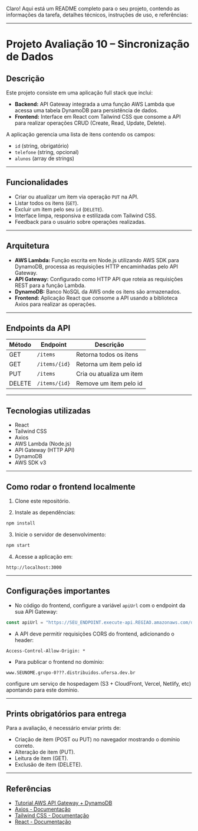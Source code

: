 Claro! Aqui está um README completo para o seu projeto, contendo as informações da tarefa, detalhes técnicos, instruções de uso, e referências:

---

# Projeto Avaliação 10 – Sincronização de Dados

## Descrição

Este projeto consiste em uma aplicação full stack que inclui:

* **Backend:** API Gateway integrada a uma função AWS Lambda que acessa uma tabela DynamoDB para persistência de dados.
* **Frontend:** Interface em React com Tailwind CSS que consome a API para realizar operações CRUD (Create, Read, Update, Delete).

A aplicação gerencia uma lista de itens contendo os campos:

* `id` (string, obrigatório)
* `telefone` (string, opcional)
* `alunos` (array de strings)

---

## Funcionalidades

* Criar ou atualizar um item via operação `PUT` na API.
* Listar todos os itens (`GET`).
* Excluir um item pelo seu `id` (`DELETE`).
* Interface limpa, responsiva e estilizada com Tailwind CSS.
* Feedback para o usuário sobre operações realizadas.

---

## Arquitetura

* **AWS Lambda:** Função escrita em Node.js utilizando AWS SDK para DynamoDB, processa as requisições HTTP encaminhadas pelo API Gateway.
* **API Gateway:** Configurado como HTTP API que roteia as requisições REST para a função Lambda.
* **DynamoDB:** Banco NoSQL da AWS onde os itens são armazenados.
* **Frontend:** Aplicação React que consome a API usando a biblioteca Axios para realizar as operações.

---

## Endpoints da API

| Método | Endpoint      | Descrição                |
| ------ | ------------- | ------------------------ |
| GET    | `/items`      | Retorna todos os itens   |
| GET    | `/items/{id}` | Retorna um item pelo id  |
| PUT    | `/items`      | Cria ou atualiza um item |
| DELETE | `/items/{id}` | Remove um item pelo id   |

---

## Tecnologias utilizadas

* React
* Tailwind CSS
* Axios
* AWS Lambda (Node.js)
* API Gateway (HTTP API)
* DynamoDB
* AWS SDK v3

---

## Como rodar o frontend localmente

1. Clone este repositório.

2. Instale as dependências:

```bash
npm install
```

3. Inicie o servidor de desenvolvimento:

```bash
npm start
```

4. Acesse a aplicação em:

```
http://localhost:3000
```

---

## Configurações importantes

* No código do frontend, configure a variável `apiUrl` com o endpoint da sua API Gateway:

```js
const apiUrl = "https://SEU_ENDPOINT.execute-api.REGIAO.amazonaws.com/dev";
```

* A API deve permitir requisições CORS do frontend, adicionando o header:

```
Access-Control-Allow-Origin: *
```

* Para publicar o frontend no domínio:

```
www.SEUNOME.grupo-0???.distribuidos.ufersa.dev.br
```

configure um serviço de hospedagem (S3 + CloudFront, Vercel, Netlify, etc) apontando para este domínio.

---

## Prints obrigatórios para entrega

Para a avaliação, é necessário enviar prints de:

* Criação de item (POST ou PUT) no navegador mostrando o domínio correto.
* Alteração de item (PUT).
* Leitura de item (GET).
* Exclusão de item (DELETE).

---

## Referências

* [Tutorial AWS API Gateway + DynamoDB](https://docs.aws.amazon.com/pt_br/apigateway/latest/developerguide/http-api-dynamo-db.html)
* [Axios - Documentação](https://axios-http.com/docs/intro)
* [Tailwind CSS - Documentação](https://tailwindcss.com/docs)
* [React - Documentação](https://reactjs.org/docs/getting-started.html)



